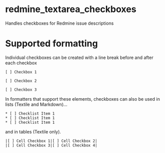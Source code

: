 # redmine_textarea_checkboxes
Handles checkboxes for Redmine issue descriptions

# Supported formatting
Individual checkboxes can be created with a line break before and after each checkbox

```
[ ] Checkbox 1

[ ] Checkbox 2

[ ] Checkbox 3
```

In formatters that support these elements, checkboxes can also be used in lists (Textile and Markdown)...

```
* [ ] Checklist Item 1
* [ ] Checklist Item 1
* [ ] Checklist Item 1
```

and in tables (Textile only).
```
|[ ] Cell Checkbox 1|[ ] Cell Checkbox 2|
|[ ] Cell Checkbox 3|[ ] Cell Checkbox 4|
```

